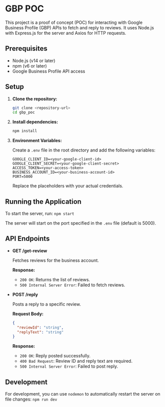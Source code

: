 # GBP POC

This project is a proof of concept (POC) for interacting with Google Business Profile (GBP) APIs to fetch and reply to reviews. It uses Node.js with Express.js for the server and Axios for HTTP requests.

## Prerequisites

- Node.js (v14 or later)
- npm (v6 or later)
- Google Business Profile API access

## Setup

1. **Clone the repository:**

   ```bash
   git clone <repository-url>
   cd gbp_poc
   ```

2. **Install dependencies:**

   ```bash
   npm install
   ```

3. **Environment Variables:**

   Create a `.env` file in the root directory and add the following variables:

   ```plaintext
   GOOGLE_CLIENT_ID=<your-google-client-id>
   GOOGLE_CLIENT_SECRET=<your-google-client-secret>
   ACCESS_TOKEN=<your-access-token>
   BUSINESS_ACCOUNT_ID=<your-business-account-id>
   PORT=5000
   ```

   Replace the placeholders with your actual credentials.

## Running the Application

To start the server, run:
`npm start`



The server will start on the port specified in the `.env` file (default is 5000).

## API Endpoints

- **GET /get-review**

  Fetches reviews for the business account.

  **Response:**

  - `200 OK`: Returns the list of reviews.
  - `500 Internal Server Error`: Failed to fetch reviews.

- **POST /reply**

  Posts a reply to a specific review.

  **Request Body:**

  ```json
  {
    "reviewId": "string",
    "replyText": "string"
  }
  ```

  **Response:**

  - `200 OK`: Reply posted successfully.
  - `400 Bad Request`: Review ID and reply text are required.
  - `500 Internal Server Error`: Failed to post reply.

## Development

For development, you can use `nodemon` to automatically restart the server on file changes:
`npm run dev`